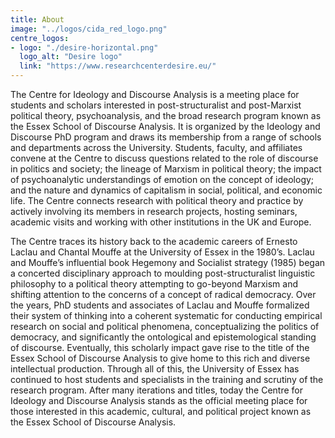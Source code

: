 ```yaml
---
title: About 
image: "../logos/cida_red_logo.png"
centre_logos:
- logo: "./desire-horizontal.png"
  logo_alt: "Desire logo"
  link: "https://www.researchcenterdesire.eu/" 
---
```


The Centre for Ideology and Discourse Analysis is a meeting place for students and scholars interested in post-structuralist and post-Marxist political theory, psychoanalysis, and the broad research program known as the Essex School of Discourse Analysis. It is organized by the Ideology and Discourse PhD program and draws its membership from a range of schools and departments across the University. Students, faculty, and affiliates convene at the Centre to discuss questions related to the role of discourse in politics and society; the lineage of Marxism in political theory; the impact of psychoanalytic understandings of emotion on the concept of ideology; and the nature and dynamics of capitalism in social, political, and economic life. The Centre connects research with political theory and practice by actively involving its members in research projects, hosting seminars, academic visits and working with other institutions in the UK and Europe.

The Centre traces its history back to the academic careers of Ernesto Laclau and Chantal Mouffe at the University of Essex in the 1980’s. Laclau and Mouffe’s influential book Hegemony and Socialist strategy (1985) began a concerted disciplinary approach to moulding post-structuralist linguistic philosophy to a political theory attempting to go-beyond Marxism and shifting attention to the concerns of a concept of radical democracy. Over the years, PhD students and associates of Laclau and Mouffe formalized their system of thinking into a coherent systematic for conducting empirical research on social and political phenomena, conceptualizing the politics of democracy, and significantly the ontological and epistemological standing of discourse. Eventually, this scholarly impact gave rise to the title of the Essex School of Discourse Analysis to give home to this rich and diverse intellectual production. Through all of this, the University of Essex has continued to host students and specialists in the training and scrutiny of the research program. After many iterations and titles, today the Centre for Ideology and Discourse Analysis stands as the official meeting place for those interested in this academic, cultural, and political project known as the Essex School of Discourse Analysis.